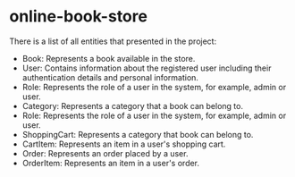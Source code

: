 # online-book-store

There is a list of all entities that presented in the project:

 - Book: Represents a book available in the store.
 - User: Contains information about the registered user including their authentication details and personal information.
 - Role: Represents the role of a user in the system, for example, admin or user.
 - Category: Represents a category that a book can belong to.
 - Role: Represents the role of a user in the system, for example, admin or user.
 - ShoppingCart: Represents a category that book can belong to.
 - CartItem: Represents an item in a user's shopping cart.
 - Order: Represents an order placed by a user.
 - OrderItem: Represents an item in a user's order.

